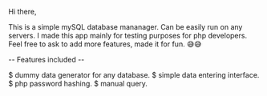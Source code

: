 Hi there,

This is a simple mySQL database mananager. Can be easily run on any servers.
I made this app mainly for testing purposes for php developers.
Feel free to ask to add more features, made it for fun. 😅😅

-- Features included --

$ dummy data generator for any database.
$ simple data entering interface.
$ php password hashing.
$ manual query.
